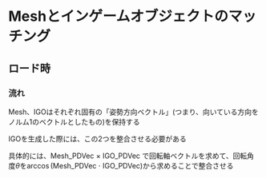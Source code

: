 # Meshとインゲームオブジェクトのマッチング

## ロード時

### 流れ

Mesh、IGOはそれぞれ固有の「姿勢方向ベクトル」(つまり、向いている方向をノルム1のベクトルとしたもの)を保持する

IGOを生成した際には、この2つを整合させる必要がある

具体的には、Mesh_PDVec $\times$ IGO_PDVec で回転軸ベクトルを求めて、回転角度$\theta$を$\arccos$(Mesh_PDVec $\cdot$ IGO_PDVec)から求めることで整合させる
